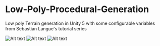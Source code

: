 # Low-Poly-Procedural-Generation
Low poly Terrain generation in Unity 5 with some configurable variables from Sebastian Langue's tutorial series

![Alt text](https://github.com/sikozonpc/Low-Poly-Procedural-Generation/blob/master/Screenshots/pic1.png "Screenshot 1")
![Alt text](https://github.com/sikozonpc/Low-Poly-Procedural-Generation/blob/master/Screenshots/pic2.png "Screenshot 2")
![Alt text](https://github.com/sikozonpc/Low-Poly-Procedural-Generation/blob/master/Screenshots/pic3.png "Screenshot 3")
